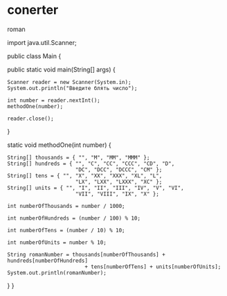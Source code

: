 # conerter
roman




import java.util.Scanner;
 
public class Main {
 
   public static void main(String[] args) {

	Scanner reader = new Scanner(System.in);
	System.out.println("Введите блять число");

	int number = reader.nextInt();
	methodOne(number);

	reader.close();
   }
 
   static void methodOne(int number) {

	String[] thousands = { "", "M", "MM", "MMM" };
	String[] hundreds = { "", "C", "CC", "CCC", "CD", "D", 
                          "DC", "DCC", "DCCC", "CM" };
	String[] tens = { "", "X", "XX", "XXX", "XL", "L", 
                          "LX", "LXX", "LXXX", "XC" };
	String[] units = { "", "I", "II", "III", "IV", "V", "VI",
                          "VII", "VIII", "IX", "X" };

	int numberOfThousands = number / 1000;

	int numberOfHundreds = (number / 100) % 10;

	int numberOfTens = (number / 10) % 10;

	int numberOfUnits = number % 10;

	String romanNumber = thousands[numberOfThousands] + hundreds[numberOfHundreds]
                             + tens[numberOfTens] + units[numberOfUnits];
	System.out.println(romanNumber);
   }
}
